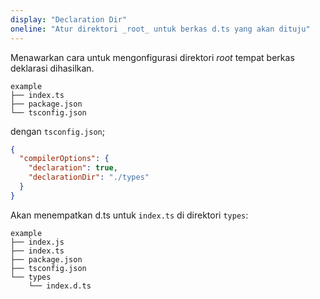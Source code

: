 ```yaml
---
display: "Declaration Dir"
oneline: "Atur direktori _root_ untuk berkas d.ts yang akan dituju"
---
```


Menawarkan cara untuk mengonfigurasi direktori _root_ tempat berkas deklarasi dihasilkan.

```
example
├── index.ts
├── package.json
└── tsconfig.json
```

dengan `tsconfig.json`;

```json tsconfig
{
  "compilerOptions": {
    "declaration": true,
    "declarationDir": "./types"
  }
}
```

Akan menempatkan d.ts untuk `index.ts` di direktori `types`:

```
example
├── index.js
├── index.ts
├── package.json
├── tsconfig.json
└── types
    └── index.d.ts
```